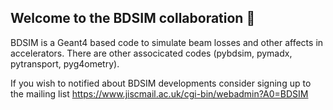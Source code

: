 ## Welcome to the BDSIM collaboration  👋

BDSIM is a Geant4 based code to simulate beam losses and other affects in accelerators. There are other associcated codes (pybdsim, pymadx, pytransport, pyg4ometry). 

If you wish to notified about BDSIM developments consider signing up to the mailing list https://www.jiscmail.ac.uk/cgi-bin/webadmin?A0=BDSIM
